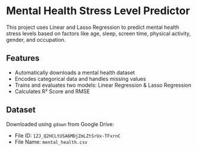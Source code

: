 # Mental Health Stress Level Predictor

This project uses Linear and Lasso Regression to predict mental health stress levels based on factors like age, sleep, screen time, physical activity, gender, and occupation.

## Features
- Automatically downloads a mental health dataset
- Encodes categorical data and handles missing values
- Trains and evaluates two models: Linear Regression & Lasso Regression
- Calculates R² Score and RMSE

## Dataset
Downloaded using `gdown` from Google Drive:
- File ID: `1ZJ_Q2HCLtUSA6MDjZmLZtSrUx-TFxrnC`
- File Name: `mental_health.csv`
